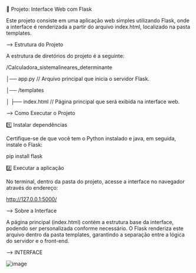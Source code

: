 📌 Projeto: Interface Web com Flask

Este projeto consiste em uma aplicação web simples utilizando Flask, onde a interface é renderizada a partir do arquivo index.html, localizado na pasta templates.

--> Estrutura do Projeto

A estrutura de diretórios do projeto é a seguinte:

/Calculadora_sistemalineares_determinante

│── app.py // Arquivo principal que inicia o servidor Flask.

│── /templates

│   ├── index.html // Página principal que será exibida na interface web.

--> Como Executar o Projeto

1️⃣ Instalar dependências

Certifique-se de que você tem o Python instalado e java, em seguida, instale o Flask:

pip install flask

2️⃣ Executar a aplicação

No terminal, dentro da pasta do projeto, acesse a interface no navegador através do endereço:

http://127.0.0.1:5000/

--> Sobre a Interface

A página principal (index.html) contém a estrutura base da interface, podendo ser personalizada conforme necessário. O Flask renderiza este arquivo dentro da pasta templates, garantindo a separação entre a lógica do servidor e o front-end.

--> INTERFACE

![image](https://github.com/user-attachments/assets/cf60beeb-f8f5-416a-97c7-e535ca0f7519)




